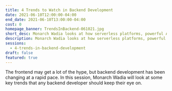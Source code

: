 ```yaml
---
title: 4 Trends to Watch in Backend Development
date: 2021-06-10T12:00:00-04:00
end_date: 2021-06-10T13:00:00-04:00
cost: 0
homepage_banner: TrendsInBackend-061021.jpg
short_desc: Monarch Wadia looks at how serverless platforms, powerful APIs, subscription-based developer tools, and one-stop-shop cloud hosts are changing backend development.
description: Monarch Wadia looks at how serverless platforms, powerful APIs, subscription-based developer tools, and one-stop-shop cloud hosts are changing backend development.
sessions:
  - 4-trends-in-backend-development
draft: false
featured: true
---
```


The frontend may get a lot of the hype, but backend development has been changing at a rapid pace. In this session, Monarch Wadia will look at some key trends that any backend developer should keep their eye on.
